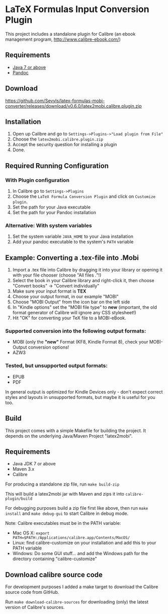 LaTeX Formulas Input Conversion Plugin
======================================

This project includes a standalone plugin for Calibre (an ebook management program, http://www.calibre-ebook.com/)

## Requirements

* [Java 7 or above](http://java.com)
* [Pandoc](http://johnmacfarlane.net/pandoc/)

## Download

https://github.com/Sevyls/latex-formulas-mobi-converter/releases/download/v0.6.0/latex2mobi.calibre.plugin.zip

## Installation

1. Open up Calibre and go to `Settings->Plugins->"Load plugin from File"`
2. Choose the `latex2mobi.calibre.plugin.zip`
3. Accept the security question for installing a plugin
4. Done.

## Required Running Configuration

### With Plugin configuration

1. In Calibre go to `Settings->Plugins`
2. Choose the `LaTeX Formula Conversion Plugin` and click on `Customize plugin`.
3. Set the path for your Java executable
4. Set the path for your Pandoc installation

### Alternative: With system variables

1. Set the system variable `JAVA_HOME` to your Java installation
2. Add your pandoc executable to the system's `PATH` variable

## Example: Converting a .tex-file into .Mobi 

1. Import a .tex file into Calibre by dragging it into your library or opening it with your file chooser (choose "All files *.*"!)
2. Select the book in your Calibre library and right-click it, then choose "Convert books" -> "Convert individually"
3. Make sure your input format is **TEX**
4. Choose your output format, in our example "MOBI"
5. Choose "MOBI Output" from the icon bar on the left side
6. In "Kindle options" set the "MOBI file type" to **new** (important, the old format generator of Calibre will ignore any CSS stylesheet!)
7. Hit "OK" for converting your TeX file to a MOBI-eBook. 


### Supported conversion into the following output formats:

* MOBI (only the **"new"** Format (KF8, Kindle Format 8), check your MOBI-Output conversion options! 
* AZW3

### Tested, but unsupported output formats:

* EPUB
* PDF

In general output is optimized for Kindle Devices only - don't expect correct styles and layouts in unsupported formats, but maybe it is useful for you too.


## Build 

This project comes with a simple Makefile for building the project. It depends on the underlying Java/Maven Project "latex2mobi".

## Requirements

* Java JDK 7 or above
* Maven 3.x
* Calibre

For producing a standalone zip file, run ``make build-zip``

This will build a latex2mobi jar with Maven and zips it into ``calibre-plugin/build``

For debugging purposes build a zip file first like above, then run ``make install`` and ``make debug-gui`` to start Calibre in debug mode.

Note: Calibre executables must be in the PATH variable:

* Mac OS X: ``export PATH=$PATH:/Applications/calibre.app/Contents/MacOS/``
* Linux: find calibre-customize on your installation and add this to your PATH variable
* Windows: Do some GUI stuff... and add the Windows path for the directory containing "calibre-customize"

## Download calibre source code

For development purposes I added a make target to download the Calibre source code from GitHub.

Run ``make download-calibre-sources`` for downloading (only) the latest version of Calibre's sources.
